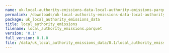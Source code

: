 ```yaml
---
name: uk-local-authority-emissions-data-local-authority-emissions-parquet
permalink: /downloads/uk-local-authority-emissions-data-local-authority-emissions-parquet/0_1
package: uk_local_authority_emissions_data
title: local_authority_emissions
filename: local_authority_emissions.parquet
version: '0.1'
full_version: 0.1.0
file: /data/uk_local_authority_emissions_data/0.1/local_authority_emissions.parquet
---
```

